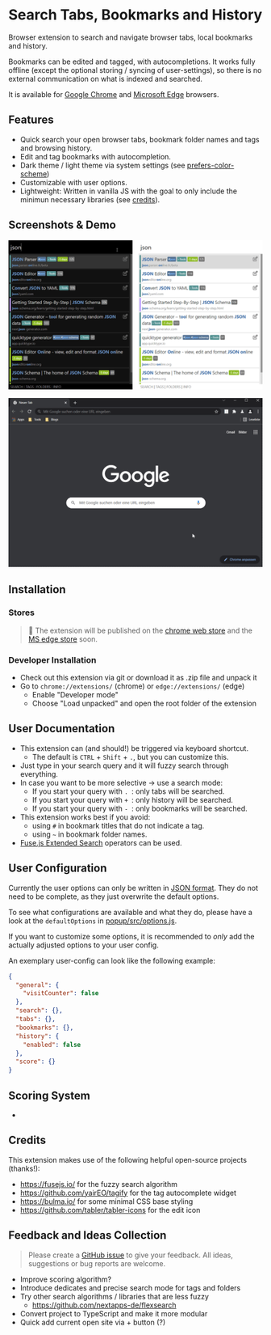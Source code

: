 # Search Tabs, Bookmarks and History

Browser extension to search and navigate browser tabs, local bookmarks and history.

Bookmarks can be edited and tagged, with autocompletions.
It works fully offline (except the optional storing / syncing of user-settings), so there is no external communication on what is indexed and searched.

It is available for [Google Chrome](https://www.google.com/chrome/) and [Microsoft Edge](https://www.microsoft.com/en-us/edge) browsers.

## Features

* Quick search your open browser tabs, bookmark folder names and tags and browsing history.
* Edit and tag bookmarks with autocompletion.
* Dark theme / light theme via system settings (see [prefers-color-scheme](https://developer.mozilla.org/en-US/docs/Web/CSS/@media/prefers-color-scheme))
* Customizable with user options.
* Lightweight: Written in vanilla JS with the goal to only include the minimun necessary libraries (see [credits](#credits)).

## Screenshots & Demo

![light and dark theme](/images/bookmark-and-history-search.png "light and dark theme")

![Demo GIF](/images/bookmark-and-history-search.gif "Demo GIF")

## Installation

### Stores

> 🚧 The extension will be published on the [chrome web store](https://chrome.google.com/webstore/category/extensions) and the [MS edge store](https://microsoftedge.microsoft.com/addons/Microsoft-Edge-Extensions-Home) soon.

### Developer Installation

* Check out this extension via git or download it as .zip file and unpack it
* Go to `chrome://extensions/` (chrome) or `edge://extensions/` (edge)
  * Enable "Developer mode"
  * Choose "Load unpacked" and open the root folder of the extension

## User Documentation

* This extension can (and should!) be triggered via keyboard shortcut.
  * The default is `CTRL` + `Shift` + `.`, but you can customize this.
* Just type in your search query and it will fuzzy search through everything.
* In case you want to be more selective -> use a search mode:
  * If you start your query with `. `: only tabs will be searched.
  * If you start your query with `+ `: only history will be searched.
  * If you start your query with `- `: only bookmarks will be searched.
* This extension works best if you avoid:
  * using `#` in bookmark titles that do not indicate a tag.
  * using `~` in bookmark folder names.
* [Fuse.js Extended Search](https://fusejs.io/examples.html#extended-search) operators can be used.

## User Configuration

Currently the user options can only be written in [JSON format](https://en.wikipedia.org/wiki/JSON). They do not need to be complete, as they just overwrite the default options.

To see what configurations are available and what they do, please have a look at the `defaultOptions` in [popup/src/options.js](popup/src/options.js).

If you want to customize some options, it is recommended to *only* add the actually adjusted options to your user config.

An exemplary user-config can look like the following example:

```json
{
  "general": {
    "visitCounter": false
  },
  "search": {},
  "tabs": {},
  "bookmarks": {},
  "history": {
    "enabled": false
  },
  "score": {}
}
```

## Scoring System

* 

## Credits

This extension makes use of the following helpful open-source projects (thanks!):
* https://fusejs.io/ for the fuzzy search algorithm
* https://github.com/yairEO/tagify for the tag autocomplete widget
* https://bulma.io/ for some minimal CSS base styling
* https://github.com/tabler/tabler-icons for the edit icon

## Feedback and Ideas Collection

> Please create a [GitHub issue](https://github.com/Fannon/search-tabs-bookmarks-and-history/issues) to give your feedback. 
> All ideas, suggestions or bug reports are welcome.

* Improve scoring algorithm?
* Introduce dedicates and precise search mode for tags and folders
* Try other search algorithms / libraries that are less fuzzy
  * https://github.com/nextapps-de/flexsearch 
* Convert project to TypeScript and make it more modular
* Quick add current open site via + button (?)
